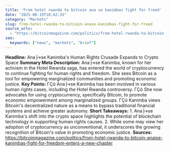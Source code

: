 ```yaml
---
title: 'From hotel rwanda to bitcoin ana se kanimbas fight for freed'
date: "2025-08-19T18:42:33"
category: "Markets"
slug: from-hotel-rwanda-to-bitcoin-anase-kanimbas-fight-for-freed
source_urls:
  - "https://bitcoinmagazine.com/politics/from-hotel-rwanda-to-bitcoin-anaise-kanimbas-fight-for-freedom-enters-a-new-chapter"
seo:
  keywords: ["news", "markets", "brief"]
---
```

**Headline:**  Ana├»se Kanimba's Human Rights Crusade Expands to Crypto Space  **Summary Meta Description:**  Ana├»se Kanimba, known for her activism in the Hotel Rwanda saga, has entered the world of cryptocurrency to continue fighting for human rights and freedom. She sees Bitcoin as a tool for empowering marginalized communities and promoting economic justice.  **Key Points:**  ΓÇó Ana├»se Kanimba has been involved in various human rights cases, including the Hotel Rwanda controversy. ΓÇó She now advocates for using cryptocurrency, specifically Bitcoin, to promote economic empowerment among marginalized groups. ΓÇó Kanimba views Bitcoin's decentralized nature as a means to bypass traditional financial systems and achieve greater autonomy.  **Short Takeaways:**  1. Ana├»se Kanimba's shift into the crypto space highlights the potential of blockchain technology in supporting human rights causes. 2. While some may view her adoption of cryptocurrency as unconventional, it underscores the growing recognition of Bitcoin's value in promoting economic justice.  **Sources:**  https://bitcoinmagazine.com/politics/from-hotel-rwanda-to-bitcoin-anaise-kanimbas-fight-for-freedom-enters-a-new-chapter 
